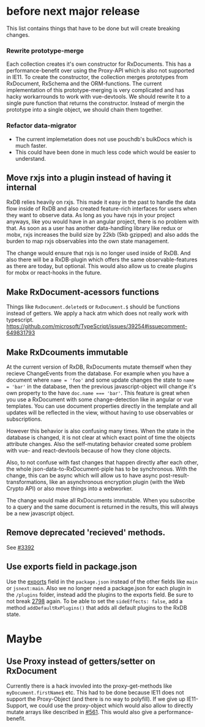 # before next major release

This list contains things that have to be done but will create breaking changes.


### Rewrite prototype-merge

Each collection creates it's own constructor for RxDocuments.
This has a performance-benefit over using the Proxy-API which is also not supported in IE11.
To create the constructor, the collection merges prototypes from RxDocument, RxSchema and the ORM-functions.
The current implementation of this prototype-merging is very complicated and has hacky workarrounds to work with vue-devtools.
We should rewrite it to a single pure function that returns the constructor.
Instead of mergin the prototype into a single object, we should chain them together.

### Refactor data-migrator

 - The current implemetation does not use pouchdb's bulkDocs which is much faster.
 - This could have been done in much less code which would be easier to understand.

## Move rxjs into a plugin instead of having it internal
RxDB relies heavily on rxjs. This made it easy in the past to handle the data flow inside of RxDB and also created feature-rich interfaces for users when they want to observe data.
As long as you have rxjs in your project anyways, like you would have in an angular project, there is no problem with that.
As soon as a user has another data-handling library like redux or mobx, rxjs increases the build size by 22kb (5kb gzipped) and also adds the burden to map rxjs observables into the own state management.

The change would ensure that rxjs is no longer used inside of RxDB. And also there will be a RxDB-plugin which offers the same observable-features as there are today, but optional.
This would also allow us to create plugins for mobx or react-hooks in the future.
## Make RxDocument-acessors functions

Things like `RxDocument.deleted$` or `RxDocument.$` should be functions instead of getters.
We apply a hack atm which does not really work with typescript.
https://github.com/microsoft/TypeScript/issues/39254#issuecomment-649831793


## Make RxDcouments immutable
At the current version of RxDB, RxDocuments mutate themself when they recieve ChangeEvents from the database.
For example when you have a document where `name = 'foo'` and some update changes the state to `name = 'bar'` in the database, then the previous javascript-object will change it's own property to the have `doc.name === 'bar'`.
This feature is great when you use a RxDocument with some change-detection like in angular or vue templates. You can use document properties directly in the template and all updates will be reflected in the view, without having to use observables or subscriptions.

However this behavior is also confusing many times. When the state in the database is changed, it is not clear at which exact point of time the objects attribute changes. Also the self-mutating behavior created some problem with vue- and react-devtools because of how they clone objects.

Also, to not confuse with fast changes that happen directly after each other, the whole json-data-to-RxDocument-piple has to be synchronous. With the change, this can be async which will allow us to have async post-result-transformations, like an asynchronous encryption plugin (with the Web Crypto API) or also move things into a webworker.

The change would make all RxDocuments immutable. When you subscribe to a query and the same document is returned in the results, this will always be a new javascript object.

## Remove deprecated 'recieved' methods.
See [#3392](https://github.com/pubkey/rxdb/pull/3392)

## Use exports field in package.json

Use the [exports](https://webpack.js.org/guides/package-exports/) field in the `package.json` instead of the other fields like `main` or `jsnext:main`.
Also we no longer need a package.json for each plugin in the `/plugins` folder, instead add the plugins to the exports field.
Be sure to not break [2798](https://github.com/pubkey/rxdb/issues/2798) again. To be able to set the `sideEffects: false`, add a method `addDefaultRxPlugins()` that adds all default plugins to the RxDB state.


# Maybe

## Use Proxy instead of getters/setter on RxDocument
Currently there is a hack invovled into the proxy-get-methods like `myDocument.firstName$` etc.
This had to be done because IE11 does not support the Proxy-Object (and there is no way to polyfill).
If we give up IE11-Support, we could use the proxy-object which would also allow to directly mutate arrays like described in [#561](https://github.com/pubkey/rxdb/issues/561). This would also give a performance-benefit.
